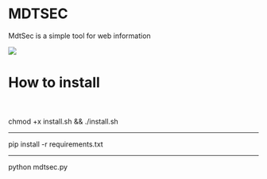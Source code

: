 # MDTSEC
MdtSec is a simple tool for web information

<img src="https://i.imgur.com/dOr7Zya.png">

<h1>How to install</h1>
<br>

<br>
<font>chmod +x install.sh && ./install.sh</font>
<br><hr>
<font>pip install -r requirements.txt</font>
<br><hr>
<font>python mdtsec.py</font>
